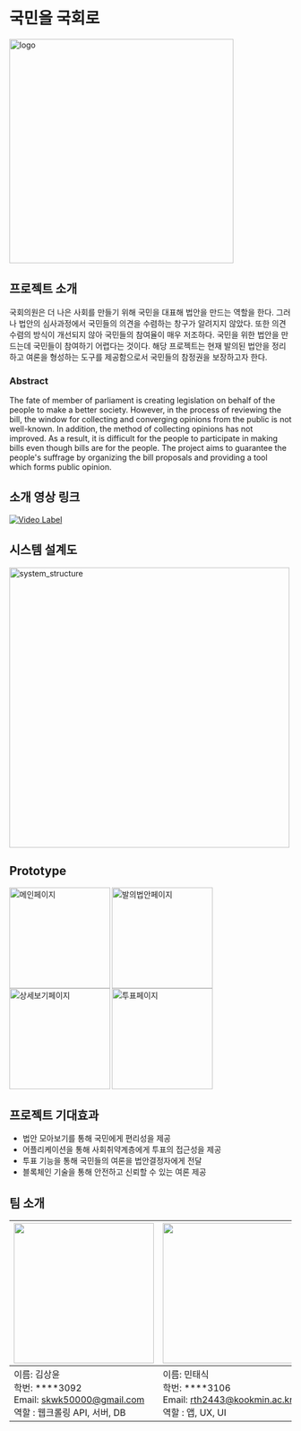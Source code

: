 # 국민을 국회로
<img width="400" alt="logo" src="https://ifh.cc/g/MSGhF8.png">

## 프로젝트 소개
국회의원은 더 나은 사회를 만들기 위해 국민을 대표해 법안을 만드는 역할을 한다.
그러나 법안의 심사과정에서 국민들의 의견을 수렴하는 창구가 알려지지 않았다. 또한 의견 수렴의 방식이 개선되지 않아 국민들의 참여율이 매우 저조하다.
국민을 위한 법안을 만드는데 국민들이 참여하기 어렵다는 것이다.
해당 프로젝트는 현재 발의된 법안을 정리하고 여론을 형성하는 도구를 제공함으로서 국민들의 참정권을 보장하고자 한다.

### Abstract
The fate of member of parliament is creating legislation on behalf of the people to make a better society.
However, in the process of reviewing the bill, the window for collecting and converging opinions from the public is not well-known.
In addition, the method of collecting opinions has not improved.
As a result, it is difficult for the people to participate in making bills even though bills are for the people.
The project aims to guarantee the people's suffrage by organizing the bill proposals and providing a tool which forms public opinion.

## 소개 영상 링크

[![Video Label](https://user-images.githubusercontent.com/24891555/161373041-e14a691c-7c36-4e96-a95c-1ae679c534eb.png)](https://youtu.be/zJ4FUAzRcO4)


## 시스템 설계도
<img width="500" alt="system_structure" src="https://user-images.githubusercontent.com/24891555/161218670-38e50b23-3b82-4820-9347-f041003300b5.png">


## Prototype
<img width="180" alt="메인페이지" src="https://user-images.githubusercontent.com/24891555/161413555-bc01523e-cbdc-4fbb-8cec-a89b54a9acaa.png" align="left">
<img width="180" alt="발의법안페이지" src="https://user-images.githubusercontent.com/24891555/161413598-350a6150-3e4c-4aed-8318-fedd65f03d5d.png" align="left">
<img width="180" alt="상세보기페이지" src="https://user-images.githubusercontent.com/24891555/161413559-9425efea-9e27-476f-b3a1-b3f30edeb540.png" align="left">
<img width="180" alt="투표페이지" src="https://user-images.githubusercontent.com/24891555/161413561-5ba90913-d5c4-4833-ad59-21e9d83fe221.png">


## 프로젝트 기대효과
- 법안 모아보기를 통해 국민에게 편리성을 제공 <br/>
- 어플리케이션을 통해 사회취약계층에게 투표의 접근성을 제공 <br/>
- 투표 기능을 통해 국민들의 여론을 법안결정자에게 전달 <br/>
- 블록체인 기술을 통해 안전하고 신뢰할 수 있는 여론 제공 <br/>



## 팀 소개


|<img src="https://ifh.cc/g/J9csdn.jpg" width="250" height="250">|<img src="https://user-images.githubusercontent.com/24891555/160340738-9ab2ce92-001f-44a6-a4cf-e6c6597be2b4.jpeg" width="250">|<img src="https://user-images.githubusercontent.com/24891555/160343995-d313df3f-b252-4271-800e-4ff67111336f.jpg" width="250">|
|:--|:--|:--|
|이름: 김상윤 </br> 학번: ****3092 </br> Email: skwk50000@gmail.com </br> 역할 : 웹크롤링 API, 서버, DB|이름: 민태식 </br> 학번: ****3106 </br> Email: rth2443@kookmin.ac.kr </br> 역할 : 앱, UX, UI|이름: 안성열 </br> 학번: ****3121 </br> Email: zxcv123594@gmail.com </br> 역할 : 블록체인 API, 서버|
